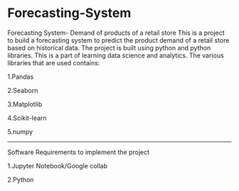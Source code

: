 # Forecasting-System
Forecasting System- Demand of products of a retail store 
This is a project to build a forecasting system to predict the product demand of a retail store based on historical data.
The project is built using python and python libraries. This is a part of learning data science and analytics.
The various libraries that are used contains:

1.Pandas

2.Seaborn

3.Matplotlib

4.Scikit-learn

5.numpy

-----------------------

Software Requirements to implement the project

1.Jupyter Notebook/Google collab

2.Python
